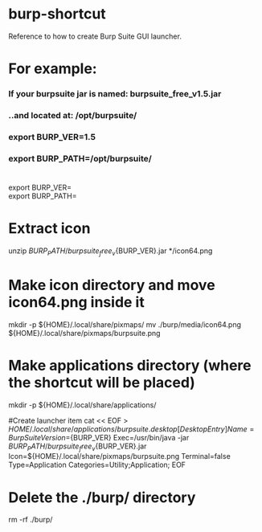 # burp-shortcut
Reference to how to create Burp Suite GUI launcher. 

# For example:
### If your burpsuite jar is named: burpsuite_free_v1.5.jar
### ..and located at: /opt/burpsuite/
### export BURP_VER=1.5
### export BURP_PATH=/opt/burpsuite/
#
export BURP_VER=<insert burp version number here>  
export BURP_PATH=<insert path to burp jar here>

# Extract icon
unzip ${BURP_PATH}/burpsuite_free_v${BURP_VER}.jar */icon64.png
 
# Make icon directory and move icon64.png inside it
mkdir -p ${HOME}/.local/share/pixmaps/
mv ./burp/media/icon64.png ${HOME}/.local/share/pixmaps/burpsuite.png
 
# Make applications directory (where the shortcut will be placed)
mkdir -p ${HOME}/.local/share/applications/
 
#Create launcher item
cat << EOF > ${HOME}/.local/share/applications/burpsuite.desktop
[Desktop Entry]
Name=Burp Suite
Version=${BURP_VER}
Exec=/usr/bin/java -jar ${BURP_PATH}/burpsuite_free_v${BURP_VER}.jar 
Icon=${HOME}/.local/share/pixmaps/burpsuite.png
Terminal=false
Type=Application
Categories=Utility;Application;
EOF

# Delete the ./burp/ directory
rm -rf ./burp/
